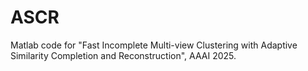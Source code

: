 # ASCR
Matlab code for "Fast Incomplete Multi-view Clustering with Adaptive Similarity Completion and Reconstruction", AAAI 2025.
